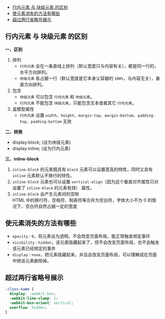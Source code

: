 - [行内元素 与 块级元素 的区别](#行内元素-与-块级元素-的区别)
- [使元素消失的方法有哪些](#使元素消失的方法有哪些)
- [超过两行省略号展示](#超过两行省略号展示)


## 行内元素 与 块级元素 的区别
**一、区别**
1. 排列
   - `行内元素` 会在一条直线上排列（默认宽度只与内容有关），都是同一行的，水平方向排列。
   - `块级元素` 各占据一行（默认宽度是它本身父容器的 `100%`，与内容无关），垂直方向排列。
2. 包含
   - `块级元素` 可以包含 `行内元素` 和 `块级元素`。
   - `行内元素` 不能包含 `块级元素`，只能包含文本或者其它 `行内元素`。
3. 盒模型属性
   - `行内元素` 设置 `width`、`height`、`margin-top`、`margin-bottom`、`padding-top`、`padding-bottom` 无效

**二、转换**
- display:block; (设为块级元素)
- display:inline; (设为行内元素)

**三、inline-block**
1. `inline-block` 的元素既具有 `block` 元素可以设置宽高的特性，同时又具有 `inline` 元素默认不换行的特性。
2. `inline-block` 元素也可以设置 `vertical-align`（因为这个垂直对齐属性只对设置了 `inline-block` 的元素有效） 属性。
3. `inline-block` 会产生元素间的空隙  
HTML 中的换行符、空格符、制表符等合并为空白符，字体大小不为 0 的情况下，空白符自然占据一定的宽度

## 使元素消失的方法有哪些
- `opacity：0`，将元素设为透明，不会改变页面布局，能正常触发绑定事件
- `visibility：hidden`，该元素隐藏起来了，但不会改变页面布局，也不会触发该元素已经绑定的事件
- `display：none`，把元素隐藏起来，并且会改变页面布局，可以理解成在页面中把该元素删除掉。

## 超过两行省略号展示
```CSS
.class-name {
  display: -webkit-box;
  -webkit-line-clamp: 2;
  -webkit-box-orient: vertical;
  overflow: hidden;
}
```